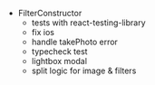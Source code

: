 - FilterConstructor
  - tests with react-testing-library
  - fix ios
  - handle takePhoto error
  - typecheck test
  - lightbox modal
  - split logic for image & filters
